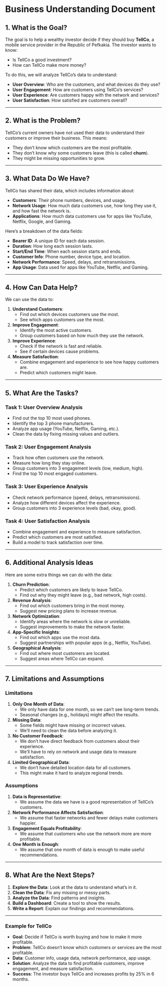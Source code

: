 # Business Understanding Document

## 1. What is the Goal?

The goal is to help a wealthy investor decide if they should buy **TellCo**, a mobile service provider in the Republic of Pefkakia. The investor wants to know:

- Is TellCo a good investment?
- How can TellCo make more money?

To do this, we will analyze TellCo’s data to understand:

- **User Overview**: Who are the customers, and what devices do they use?
- **User Engagement**: How are customers using TellCo’s services?
- **User Experience**: Are customers happy with the network and services?
- **User Satisfaction**: How satisfied are customers overall?

---

## 2. What is the Problem?

TellCo’s current owners have not used their data to understand their customers or improve their business. This means:

- They don’t know which customers are the most profitable.
- They don’t know why some customers leave (this is called **churn**).
- They might be missing opportunities to grow.

---

## 3. What Data Do We Have?

TellCo has shared their data, which includes information about:

- **Customers**: Their phone numbers, devices, and usage.
- **Network Usage**: How much data customers use, how long they use it, and how fast the network is.
- **Applications**: How much data customers use for apps like YouTube, Netflix, Google, and Gaming.

Here’s a breakdown of the data fields:

- **Bearer ID**: A unique ID for each data session.
- **Duration**: How long each session lasts.
- **Start/End Time**: When each session starts and ends.
- **Customer Info**: Phone number, device type, and location.
- **Network Performance**: Speed, delays, and retransmissions.
- **App Usage**: Data used for apps like YouTube, Netflix, and Gaming.

---

## 4. How Can Data Help?

We can use the data to:

1. **Understand Customers**:
   - Find out which devices customers use the most.
   - See which apps customers use the most.
2. **Improve Engagement**:
   - Identify the most active customers.
   - Group customers based on how much they use the network.
3. **Improve Experience**:
   - Check if the network is fast and reliable.
   - See if certain devices cause problems.
4. **Measure Satisfaction**:
   - Combine engagement and experience to see how happy customers are.
   - Predict which customers might leave.

---

## 5. What Are the Tasks?

### **Task 1: User Overview Analysis**

- Find out the top 10 most used phones.
- Identify the top 3 phone manufacturers.
- Analyze app usage (YouTube, Netflix, Gaming, etc.).
- Clean the data by fixing missing values and outliers.

### **Task 2: User Engagement Analysis**

- Track how often customers use the network.
- Measure how long they stay online.
- Group customers into 3 engagement levels (low, medium, high).
- Find the top 10 most engaged customers.

### **Task 3: User Experience Analysis**

- Check network performance (speed, delays, retransmissions).
- Analyze how different devices affect the experience.
- Group customers into 3 experience levels (bad, okay, good).

### **Task 4: User Satisfaction Analysis**

- Combine engagement and experience to measure satisfaction.
- Predict which customers are most satisfied.
- Build a model to track satisfaction over time.

---

## 6. Additional Analysis Ideas

Here are some extra things we can do with the data:

1. **Churn Prediction**:
   - Predict which customers are likely to leave TellCo.
   - Find out why they might leave (e.g., bad network, high costs).
2. **Revenue Analysis**:
   - Find out which customers bring in the most money.
   - Suggest new pricing plans to increase revenue.
3. **Network Optimization**:
   - Identify areas where the network is slow or unreliable.
   - Suggest improvements to make the network faster.
4. **App-Specific Insights**:
   - Find out which apps use the most data.
   - Suggest partnerships with popular apps (e.g., Netflix, YouTube).
5. **Geographical Analysis**:
   - Find out where most customers are located.
   - Suggest areas where TellCo can expand.

---

## 7. Limitations and Assumptions

### **Limitations**

1. **Only One Month of Data**:
   - We only have data for one month, so we can’t see long-term trends.
   - Seasonal changes (e.g., holidays) might affect the results.
2. **Missing Data**:
   - Some fields might have missing or incorrect values.
   - We’ll need to clean the data before analyzing it.
3. **No Customer Feedback**:
   - We don’t have direct feedback from customers about their experience.
   - We’ll have to rely on network and usage data to measure satisfaction.
4. **Limited Geographical Data**:
   - We don’t have detailed location data for all customers.
   - This might make it hard to analyze regional trends.

### **Assumptions**

1. **Data is Representative**:
   - We assume the data we have is a good representation of TellCo’s customers.
2. **Network Performance Affects Satisfaction**:
   - We assume that faster networks and fewer delays make customers happier.
3. **Engagement Equals Profitability**:
   - We assume that customers who use the network more are more profitable.
4. **One Month is Enough**:
   - We assume that one month of data is enough to make useful recommendations.

---

## 8. What Are the Next Steps?

1. **Explore the Data**: Look at the data to understand what’s in it.
2. **Clean the Data**: Fix any missing or messy parts.
3. **Analyze the Data**: Find patterns and insights.
4. **Build a Dashboard**: Create a tool to show the results.
5. **Write a Report**: Explain our findings and recommendations.

---

### Example for TellCo

- **Goal**: Decide if TellCo is worth buying and how to make it more profitable.
- **Problem**: TellCo doesn’t know which customers or services are the most profitable.
- **Data**: Customer info, usage data, network performance, app usage.
- **Solution**: Analyze the data to find profitable customers, improve engagement, and measure satisfaction.
- **Success**: The investor buys TellCo and increases profits by 25% in 6 months.
